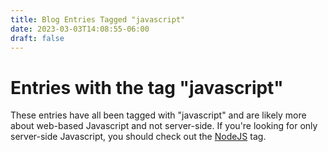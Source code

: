 ```yaml
---
title: Blog Entries Tagged "javascript"
date: 2023-03-03T14:08:55-06:00
draft: false
---
```

# Entries with the tag "javascript"

These entries have all been tagged with "javascript" and are likely more about web-based Javascript and not server-side.  If you're looking for only server-side Javascript, you should check out the [NodeJS](/tag/nodejs) tag.